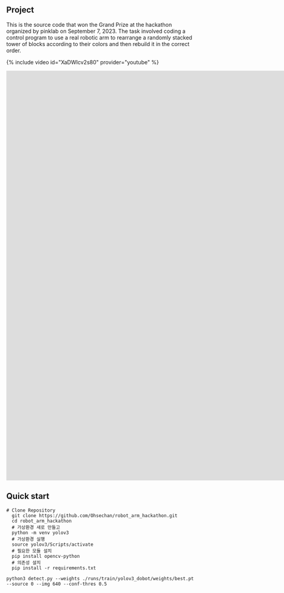 ## Project
This is the source code that won the Grand Prize at the hackathon organized by pinklab on September 7, 2023.
The task involved coding a control program to use a real robotic arm to rearrange a randomly stacked tower of blocks according to their colors and then rebuild it in the correct order.

{% include video id="XaDWIcv2s80" provider="youtube" %}

<iframe width="1920" height="1080" src="https://www.youtube.com/embed/XaDWIcv2s80?list=PLx5EbqT-6Y09HxXUWvCjNI92XtDfAoq-j" title="pinklab contest demo 1" frameborder="0" allow="accelerometer; autoplay; clipboard-write; encrypted-media; gyroscope; picture-in-picture; web-share" allowfullscreen></iframe>

## Quick start

<pre><code># Clone Repository
  git clone https://github.com/Ohsechan/robot_arm_hackathon.git
  cd robot_arm_hackathon
  # 가상환경 새로 만들고
  python -m venv yolov3
  # 가상환경 실행
  source yolov3/Scripts/activate
  # 필요한 모듈 설치
  pip install opencv-python
  # 의존성 설치
  pip install -r requirements.txt</code></pre>

<pre><code>python3 detect.py --weights ./runs/train/yolov3_dobot/weights/best.pt --source 0 --img 640 --conf-thres 0.5</code></pre>
